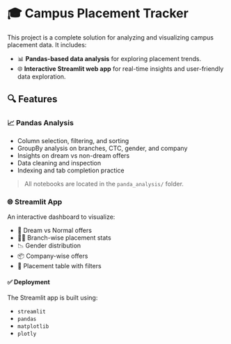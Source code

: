 # 🎓 Campus Placement Tracker
This project is a complete solution for analyzing and visualizing campus placement data. It includes:
- 📊 **Pandas-based data analysis** for exploring placement trends.
- 🌐 **Interactive Streamlit web app** for real-time insights and user-friendly data exploration.
## 🔍 Features

### 📈 Pandas Analysis
- Column selection, filtering, and sorting
- GroupBy analysis on branches, CTC, gender, and company
- Insights on dream vs non-dream offers
- Data cleaning and inspection
- Indexing and tab completion practice
> All notebooks are located in the `panda_analysis/` folder.
> 
### 🌐 Streamlit App
An interactive dashboard to visualize:
- 📌 Dream vs Normal offers
- 👨‍🎓 Branch-wise placement stats
- 📉 Gender distribution
- 📦 Company-wise offers
- 📃 Placement table with filters

#### ✅ Deployment
The Streamlit app is built using:
- `streamlit`
- `pandas`
- `matplotlib`
- `plotly`
